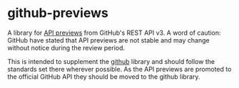 # github-previews

A library for [API previews](https://developer.github.com/v3/previews/) from
GitHub's REST API v3. A word of caution: GitHub have stated that API previews
are not stable and may change without notice during the review period.

This is intended to supplement the
[github](https://github.com/phadej/github) library and should follow
the standards set there wherever possible. As the API previews are promoted to
the official GitHub API they should be moved to the github library.
